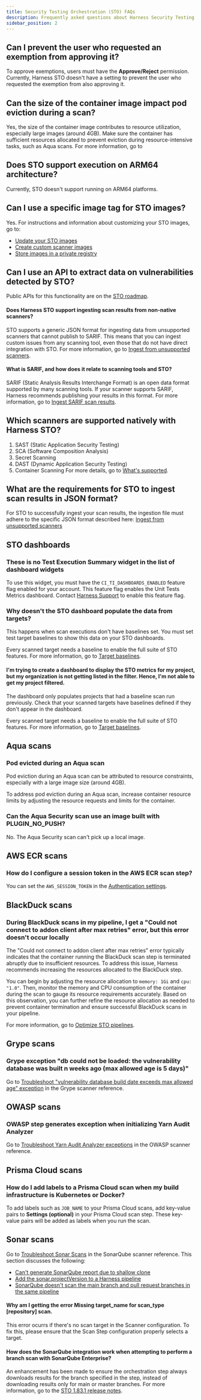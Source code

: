 ```yaml
---
title: Security Testing Orchestration (STO) FAQs
description: Frequently asked questions about Harness Security Testing Orchestration (STO).
sidebar_position: 2
---
```


## Can I prevent the user who requested an exemption from approving it?

To approve exemptions, users must have the **Approve/Reject** permission. Currently, Harness STO doesn't have a setting to prevent the user who requested the exemption from also approving it.

## Can the size of the container image impact pod eviction during a scan?

Yes, the size of the container image contributes to resource utilization, especially large images (around 4GB). Make sure the container has sufficient resources allocated to prevent eviction during resource-intensive tasks, such as Aqua scans. For more information, go to 

## Does STO support execution on ARM64 architecture?

Currently, STO doesn't support running on ARM64 platforms.

## Can I use a specific image tag for STO images?

Yes. For instructions and information about customizing your STO images, go to:

- [Update your STO images](/docs/security-testing-orchestration/use-sto/set-up-sto-pipelines/sto-images)
- [Create custom scanner images](/docs/security-testing-orchestration/use-sto/set-up-sto-pipelines/create-custom-scan-images)
- [Store images in a private registry](/docs/security-testing-orchestration/use-sto/set-up-sto-pipelines/configure-pipeline-to-use-sto-images-from-private-registry)

## Can I use an API to extract data on vulnerabilities detected by STO?

Public APIs for this functionality are on the [STO roadmap](https://developer.harness.io/roadmap/#sto).

#### Does Harness STO support ingesting scan results from non-native scanners?
STO supports a generic JSON format for ingesting data from unsupported scanners that cannot publish to SARIF. This means that you can ingest custom issues from any scanning tool, even those that do not have direct integration with STO. For more information, go to [Ingest from unsupported scanners](/docs/security-testing-orchestration/custom-scanning/ingesting-issues-from-other-scanners).

#### What is SARIF, and how does it relate to scanning tools and STO?
SARIF (Static Analysis Results Interchange Format) is an open data format supported by many scanning tools. If your scanner supports SARIF, Harness recommends publishing your results in this format. For more information, go to [Ingest SARIF scan results](/docs/security-testing-orchestration/custom-scanning/ingest-sarif-data).

## Which scanners are supported natively with Harness STO?
1. SAST (Static Application Security Testing) 
1. SCA (Software Composition Analysis)
1. Secret Scanning
1. DAST (Dynamic Application Security Testing)
1. Container Scanning
For more details, go to [What's supported](/docs/security-testing-orchestration/whats-supported/sto-deployments/).


## What are the requirements for STO to ingest scan results in JSON format?
For STO to successfully ingest your scan results, the ingestion file must adhere to the specific JSON format described here: [Ingest from unsupported scanners](/docs/security-testing-orchestration/custom-scanning/ingesting-issues-from-other-scanners)

## STO dashboards

### These is no Test Execution Summary widget in the list of dashboard widgets

To use this widget, you must have the `CI_TI_DASHBOARDS_ENABLED` feature flag enabled for your account. This feature flag enables the Unit Tests Metrics dashboard. Contact [Harness Support](mailto:support@harness.io) to enable this feature flag.

### Why doesn't the STO dashboard populate the data from targets?

This happens when scan executions don't have baselines set. You must set test target baselines to show this data on your STO dashboards. 

Every scanned target needs a baseline to enable the full suite of STO features. For more information, go to [Target baselines](/docs/security-testing-orchestration/use-sto/set-up-sto-pipelines/set-up-baselines). 

#### I'm trying to create a dashboard to display the STO metrics for my project, but my organization is not getting listed in the filter. Hence, I'm not able to get my project filtered.

The dashboard only populates projects that had a baseline scan run previously. Check that your scanned targets have baselines defined if they don't appear in the dashboard.

Every scanned target needs a baseline to enable the full suite of STO features. For more information, go to [Target baselines](/docs/security-testing-orchestration/use-sto/set-up-sto-pipelines/set-up-baselines). 

## Aqua scans

### Pod evicted during an Aqua scan

Pod eviction during an Aqua scan can be attributed to resource constraints, especially with a large image size (around 4GB).

To address pod eviction during an Aqua scan, increase container resource limits by adjusting the resource requests and limits for the container.

### Can the Aqua Security scan use an image built with PLUGIN_NO_PUSH?

No. The Aqua Security scan can't pick up a local image.

## AWS ECR scans

### How do I configure a session token in the AWS ECR scan step?

You can set the `AWS_SESSION_TOKEN` in the [Authentication settings](https://developer.harness.io/docs/security-testing-orchestration/sto-techref-category/aws-ecr-scanner-reference/#authentication).

## BlackDuck scans

### During BlackDuck scans in my pipeline, I get a "Could not connect to addon client after max retries" error, but this error doesn't occur locally

The "Could not connect to addon client after max retries" error typically indicates that the container running the BlackDuck scan step is terminated abruptly due to insufficient resources. To address this issue, Harness recommends increasing the resources allocated to the BlackDuck step.

You can begin by adjusting the resource allocation to `memory: 1Gi` and `cpu: "1.0"`. Then, monitor the memory and CPU consumption of the container during the scan to gauge its resource requirements accurately. Based on this observation, you can further refine the resource allocation as needed to prevent container termination and ensure successful BlackDuck scans in your pipeline.

For more information, go to [Optimize STO pipelines](/docs/security-testing-orchestration/use-sto/set-up-sto-pipelines/optimize-sto-pipelines).

## Grype scans

### Grype exception "db could not be loaded: the vulnerability database was built n weeks ago (max allowed age is 5 days)"

Go to [Troubleshoot "vulnerability database build date exceeds max allowed age" exception](/docs/security-testing-orchestration/sto-techref-category/grype/grype-scanner-reference#troubleshoot-vulnerability-database-build-date-exceeds-max-allowed-age-exception) in the Grype scanner reference.

## OWASP scans

### OWASP step generates exception when initializing Yarn Audit Analyzer 

<!-- https://harness.atlassian.net/browse/STO-6975 -->

Go to [Troubleshoot Yarn Audit Analyzer exceptions](/docs/security-testing-orchestration/sto-techref-category/owasp-scanner-reference#owasp-step-generates-yarn-audit-analyzer-exception) in the OWASP scanner reference.

## Prisma Cloud scans

### How do I add labels to a Prisma Cloud scan when my build infrastructure is Kubernetes or Docker?
To add labels such as `JOB_NAME` to your Prisma Cloud scans, add key-value pairs to **Settings (optional)** in your Prisma Cloud scan step. These key-value pairs will be added as labels when you run the scan.


## Sonar scans

Go to [Troubleshoot Sonar Scans](/docs/security-testing-orchestration/sto-techref-category/sonarqube-sonar-scanner-reference#troubleshoot-sonar-scans) in the SonarQube scanner reference. This section discusses the following:
- [Can't generate SonarQube report due to shallow clone](/docs/security-testing-orchestration/sto-techref-category/sonarqube-sonar-scanner-reference#sonarqube-doesnt-scan-the-main-branch-and-pull-request-branches-in-the-same-pipeline)
- [Add the sonar.projectVersion to a Harness pipeline](/docs/security-testing-orchestration/sto-techref-category/sonarqube-sonar-scanner-reference#add-the-sonarprojectversion-to-a-harness-pipeline)
- [SonarQube doesn't scan the main branch and pull request branches in the same pipeline](/docs/security-testing-orchestration/sto-techref-category/sonarqube-sonar-scanner-reference#sonarqube-doesnt-scan-the-main-branch-and-pull-request-branches-in-the-same-pipeline)

#### Why am I getting the error Missing target_name for scan_type [repository] scan.
This error ocurrs if there's no scan target in the Scanner configuration. To fix this, please ensure that the Scan Step configuration properly selects a target.


#### How does the SonarQube integration work when attempting to perform a branch scan with SonarQube Enterprise?

An enhancement has been made to ensure the orchestration step always downloads results for the branch specified in the step, instead of downloading results only for main or master branches. For more information, go to the [STO 1.83.1 release notes](https://developer.harness.io/release-notes/security-testing-orchestration#version-1831).




